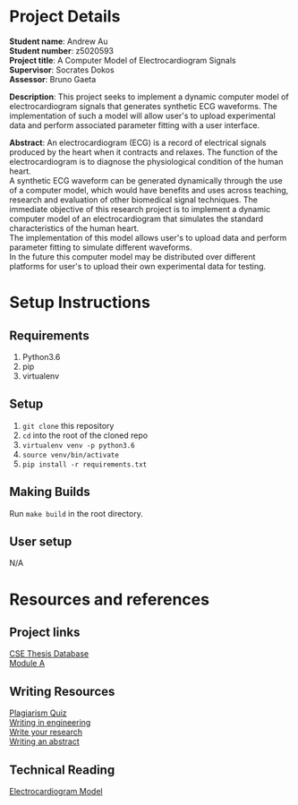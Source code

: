 # Project Details
**Student name**: Andrew Au  
**Student number**: z5020593  
**Project title**: A Computer Model of Electrocardiogram Signals  
**Supervisor**: Socrates Dokos  
**Assessor**: Bruno Gaeta  

**Description**: This project seeks to implement a dynamic computer model of electrocardiogram signals that generates synthetic ECG waveforms. The implementation of such a model will allow user's to upload experimental data and perform associated parameter fitting with a user interface.  

**Abstract**: An electrocardiogram (ECG) is a record of electrical signals produced by the heart when it contracts and relaxes. The function of the electrocardiogram is to diagnose the physiological condition of the human heart.  
A synthetic ECG waveform can be generated dynamically through the use of a computer model, which would have benefits and uses across teaching, research and evaluation of other biomedical signal techniques.
The immediate objective of this research project is to implement a dynamic computer model of an electrocardiogram that simulates the standard characteristics of the human heart.  
The implementation of this model allows user's to upload data and perform parameter fitting to simulate different waveforms.  
In the future this computer model may be distributed over different platforms for user's to upload their own experimental data for testing.


# Setup Instructions
## Requirements
1. Python3.6
2. pip
3. virtualenv

## Setup
1. `git clone` this repository
2. `cd` into the root of the cloned repo
2. `virtualenv venv -p python3.6`
3. `source venv/bin/activate`
4. `pip install -r requirements.txt`

## Making Builds
Run `make build` in the root directory.

## User setup
N/A


# Resources and references
## Project links
[CSE Thesis Database](https://moodle.telt.unsw.edu.au/course/view.php?id=33523)  
[Module A](https://moodle.telt.unsw.edu.au/course/view.php?id=40119)

## Writing Resources
[Plagiarism Quiz](https://student.unsw.edu.au/plagiarism-quiz)  
[Writing in engineering](https://student.unsw.edu.au/writing-engineering-science)  
[Write your research](https://writeyourresearch.wordpress.com/)  
[Writing an abstract](https://services.unimelb.edu.au/__data/assets/pdf_file/0007/471274/Writing_an_Abstract_Update_051112.pdf)  

## Technical Reading
[Electrocardiogram Model](http://web.mit.edu/~gari/www/papers/ieeetbe50p289.pdf)
